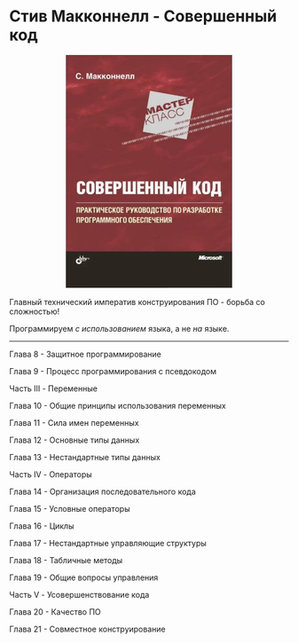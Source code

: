 # Стив Макконнелл - Совершенный код
<p align="center">
  <img width="300" src="https://github.com/rsaitov/Books/blob/master/%D0%A1%D1%82%D0%B8%D0%B2%20%D0%9C%D0%B0%D0%BA%D0%BA%D0%BE%D0%BD%D0%BD%D0%B5%D0%BB%D0%BB%20-%20%D0%A1%D0%BE%D0%B2%D0%B5%D1%80%D1%88%D0%B5%D0%BD%D0%BD%D1%8B%D0%B9%20%D0%BA%D0%BE%D0%B4/title.png" />
</p>

Главный технический императив конструирования ПО - борьба со сложностью!

Программируем *с использованием* языка, а не *на* языке.

---

Глава 8 - Защитное программирование

Глава 9 - Процесс программирования с псевдокодом

Часть III - Переменные

Глава 10 - Общие принципы использования переменных

Глава 11 - Сила имен переменных

Глава 12 - Основные типы данных

Глава 13 - Нестандартные типы данных

Часть IV - Операторы

Глава 14 - Организация последовательного кода

Глава 15 - Условные операторы

Глава 16 - Циклы

Глава 17 - Нестандартные управляющие структуры

Глава 18 - Табличные методы

Глава 19 - Общие вопросы управления

Часть V - Усовершенствование кода

Глава 20 - Качество ПО

Глава 21 - Совместное конструирование